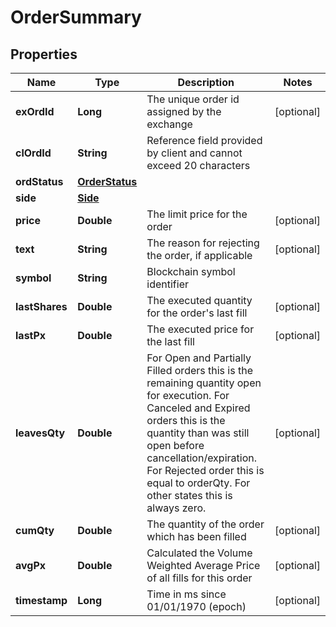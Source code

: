 

# OrderSummary

## Properties

Name | Type | Description | Notes
------------ | ------------- | ------------- | -------------
**exOrdId** | **Long** | The unique order id assigned by the exchange |  [optional]
**clOrdId** | **String** | Reference field provided by client and cannot exceed 20 characters | 
**ordStatus** | [**OrderStatus**](OrderStatus.md) |  | 
**side** | [**Side**](Side.md) |  | 
**price** | **Double** | The limit price for the order |  [optional]
**text** | **String** | The reason for rejecting the order, if applicable |  [optional]
**symbol** | **String** | Blockchain symbol identifier | 
**lastShares** | **Double** | The executed quantity for the order&#39;s last fill |  [optional]
**lastPx** | **Double** | The executed price for the last fill |  [optional]
**leavesQty** | **Double** | For Open and Partially Filled orders this is the remaining quantity open for execution. For Canceled and Expired orders this is the quantity than was still open before cancellation/expiration. For Rejected order this is equal to orderQty. For other states this is always zero. |  [optional]
**cumQty** | **Double** | The quantity of the order which has been filled |  [optional]
**avgPx** | **Double** | Calculated the Volume Weighted Average Price of all fills for this order |  [optional]
**timestamp** | **Long** | Time in ms since 01/01/1970 (epoch) |  [optional]




